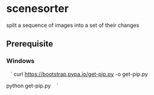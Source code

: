 # scenesorter
split a sequence of images into a set of their changes

## Prerequisite

### Windows

` ` `
curl https://bootstrap.pypa.io/get-pip.py -o get-pip.py

python get-pip.py
` ` `